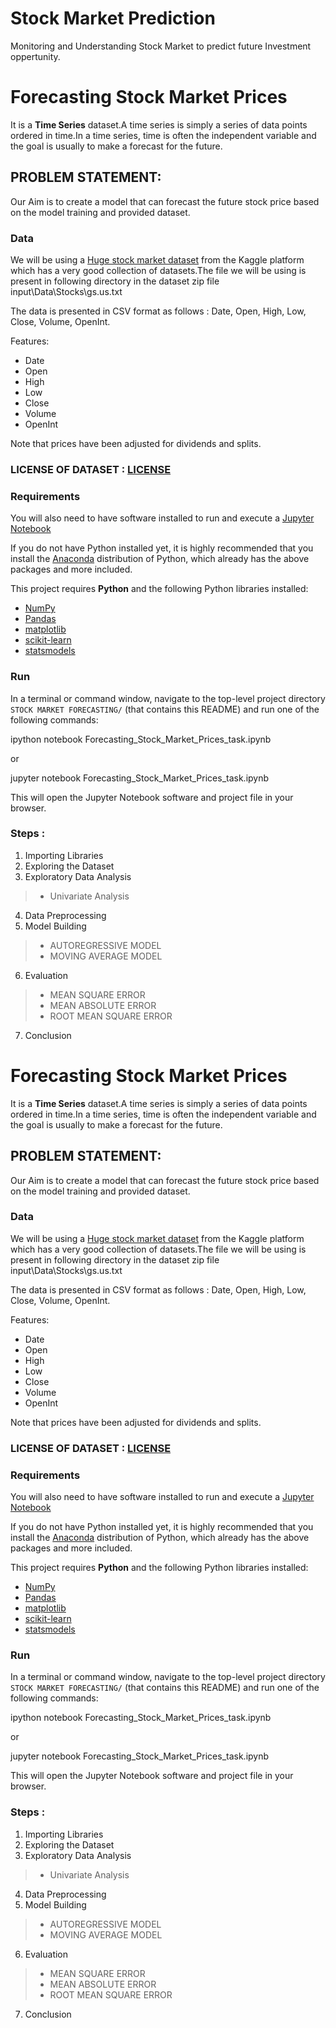 # Stock Market Prediction
Monitoring and Understanding Stock Market to predict future Investment oppertunity.

# Forecasting Stock Market Prices

It is a **Time Series** dataset.A time series is simply a series of data points ordered in time.In a time series, time is often the independent variable and the goal is usually to make a forecast for the future. 

## PROBLEM STATEMENT: 

Our Aim  is to create a model that can forecast the future stock price based on the model training and provided dataset.

### Data
We will be using a [Huge stock market dataset](https://www.kaggle.com/borismarjanovic/price-volume-data-for-all-us-stocks-etfs) from the Kaggle platform which has a very good collection of datasets.The file we will be using is present in following directory in the dataset zip file input\Data\Stocks\gs.us.txt
  
The data is presented in CSV format as follows : Date, Open, High, Low, Close, Volume, OpenInt.

Features:
  - Date
  - Open
  - High
  - Low
  - Close
  - Volume
  - OpenInt
  
Note that prices have been adjusted for dividends and splits.

### LICENSE OF DATASET : [LICENSE](https://creativecommons.org/publicdomain/zero/1.0/)

### Requirements

You will also need to have software installed to run and execute a [Jupyter Notebook](http://ipython.org/notebook.html)

If you do not have Python installed yet, it is highly recommended that you install the [Anaconda](http://continuum.io/downloads) distribution of Python, which already has the above packages and more included. 

This project requires **Python** and the following Python libraries installed:

- [NumPy](http://www.numpy.org/)
- [Pandas](http://pandas.pydata.org/)
- [matplotlib](http://matplotlib.org/)
- [scikit-learn](http://scikit-learn.org/stable/)
- [statsmodels](https://www.statsmodels.org/stable/)

### Run

In a terminal or command window, navigate to the top-level project directory `STOCK MARKET FORECASTING/` (that contains this README) and run one of the following commands:


ipython notebook Forecasting_Stock_Market_Prices_task.ipynb

or

jupyter notebook Forecasting_Stock_Market_Prices_task.ipynb


This will open the Jupyter Notebook software and project file in your browser.

### Steps :
1. Importing Libraries
2. Exploring the Dataset
3. Exploratory Data Analysis
> * Univariate Analysis
4. Data Preprocessing
5. Model Building
> * AUTOREGRESSIVE MODEL
> * MOVING AVERAGE MODEL
6. Evaluation
> * MEAN SQUARE ERROR
> * MEAN ABSOLUTE ERROR
> * ROOT MEAN SQUARE ERROR
7. Conclusion
# Forecasting Stock Market Prices

It is a **Time Series** dataset.A time series is simply a series of data points ordered in time.In a time series, time is often the independent variable and the goal is usually to make a forecast for the future. 

## PROBLEM STATEMENT: 

Our Aim  is to create a model that can forecast the future stock price based on the model training and provided dataset.

### Data
We will be using a [Huge stock market dataset](https://www.kaggle.com/borismarjanovic/price-volume-data-for-all-us-stocks-etfs) from the Kaggle platform which has a very good collection of datasets.The file we will be using is present in following directory in the dataset zip file input\Data\Stocks\gs.us.txt
  
The data is presented in CSV format as follows : Date, Open, High, Low, Close, Volume, OpenInt.

Features:
  - Date
  - Open
  - High
  - Low
  - Close
  - Volume
  - OpenInt
  
Note that prices have been adjusted for dividends and splits.

### LICENSE OF DATASET : [LICENSE](https://creativecommons.org/publicdomain/zero/1.0/)

### Requirements

You will also need to have software installed to run and execute a [Jupyter Notebook](http://ipython.org/notebook.html)

If you do not have Python installed yet, it is highly recommended that you install the [Anaconda](http://continuum.io/downloads) distribution of Python, which already has the above packages and more included. 

This project requires **Python** and the following Python libraries installed:

- [NumPy](http://www.numpy.org/)
- [Pandas](http://pandas.pydata.org/)
- [matplotlib](http://matplotlib.org/)
- [scikit-learn](http://scikit-learn.org/stable/)
- [statsmodels](https://www.statsmodels.org/stable/)

### Run

In a terminal or command window, navigate to the top-level project directory `STOCK MARKET FORECASTING/` (that contains this README) and run one of the following commands:


ipython notebook Forecasting_Stock_Market_Prices_task.ipynb

or

jupyter notebook Forecasting_Stock_Market_Prices_task.ipynb


This will open the Jupyter Notebook software and project file in your browser.

### Steps :
1. Importing Libraries
2. Exploring the Dataset
3. Exploratory Data Analysis
> * Univariate Analysis
4. Data Preprocessing
5. Model Building
> * AUTOREGRESSIVE MODEL
> * MOVING AVERAGE MODEL
6. Evaluation
> * MEAN SQUARE ERROR
> * MEAN ABSOLUTE ERROR
> * ROOT MEAN SQUARE ERROR
7. Conclusion

